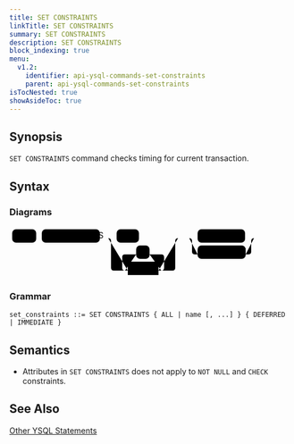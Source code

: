 ```yaml
---
title: SET CONSTRAINTS
linkTitle: SET CONSTRAINTS
summary: SET CONSTRAINTS
description: SET CONSTRAINTS
block_indexing: true
menu:
  v1.2:
    identifier: api-ysql-commands-set-constraints
    parent: api-ysql-commands-set-constraints
isTocNested: true
showAsideToc: true
---
```


## Synopsis

`SET CONSTRAINTS` command checks timing for current transaction.

## Syntax

### Diagrams

<svg class="rrdiagram" version="1.1" xmlns:xlink="http://www.w3.org/1999/xlink" xmlns="http://www.w3.org/2000/svg" width="448" height="92" viewbox="0 0 448 92"><path class="connector" d="M0 21h5m43 0h10m104 0h30m40 0h75m-130 0q5 0 5 5v48q0 5 5 5h25m-5 0q-5 0-5-5v-19q0-5 5-5h20m24 0h21q5 0 5 5v19q0 5-5 5m-5 0h25q5 0 5-5v-48q0-5 5-5m5 0h30m85 0h21m-121 0q5 0 5 5v19q0 5 5 5h5m86 0h5q5 0 5-5v-19q0-5 5-5m5 0h5"/><rect class="literal" x="5" y="5" width="43" height="24" rx="7"/><text class="text" x="15" y="21">SET</text><rect class="literal" x="58" y="5" width="104" height="24" rx="7"/><text class="text" x="68" y="21">CONSTRAINTS</text><rect class="literal" x="192" y="5" width="40" height="24" rx="7"/><text class="text" x="202" y="21">ALL</text><rect class="literal" x="227" y="34" width="24" height="24" rx="7"/><text class="text" x="237" y="50">,</text><a xlink:href="../../grammar_diagrams#name"><rect class="rule" x="212" y="63" width="55" height="24"/><text class="text" x="222" y="79">name</text></a><rect class="literal" x="337" y="5" width="85" height="24" rx="7"/><text class="text" x="347" y="21">DEFERRED</text><rect class="literal" x="337" y="34" width="86" height="24" rx="7"/><text class="text" x="347" y="50">IMMEDIATE</text></svg>

### Grammar
```
set_constraints ::= SET CONSTRAINTS { ALL | name [, ...] } { DEFERRED | IMMEDIATE }
```

## Semantics

- Attributes in `SET CONSTRAINTS` does not apply to `NOT NULL` and `CHECK` constraints.

## See Also
[Other YSQL Statements](..)
